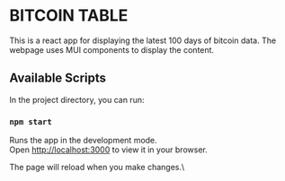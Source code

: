 # BITCOIN TABLE

This is a react app for displaying the latest 100 days of bitcoin data.
The webpage uses MUI components to display the content. 

## Available Scripts

In the project directory, you can run:

### `npm start`

Runs the app in the development mode.\
Open [http://localhost:3000](http://localhost:3000) to view it in your browser.

The page will reload when you make changes.\
